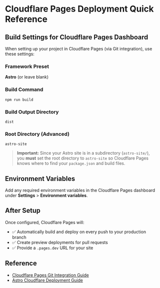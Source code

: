 # Cloudflare Pages Deployment Quick Reference

## Build Settings for Cloudflare Pages Dashboard

When setting up your project in Cloudflare Pages (via Git integration), use these settings:

### Framework Preset
**Astro** (or leave blank)

### Build Command
```
npm run build
```

### Build Output Directory
```
dist
```

### Root Directory (Advanced)
```
astro-site
```

> **Important:** Since your Astro site is in a subdirectory (`astro-site/`), you **must** set the root directory to `astro-site` so Cloudflare Pages knows where to find your `package.json` and build files.

## Environment Variables

Add any required environment variables in the Cloudflare Pages dashboard under **Settings** > **Environment variables**.

## After Setup

Once configured, Cloudflare Pages will:
- ✅ Automatically build and deploy on every push to your production branch
- ✅ Create preview deployments for pull requests
- ✅ Provide a `.pages.dev` URL for your site

## Reference

- [Cloudflare Pages Git Integration Guide](https://developers.cloudflare.com/pages/get-started/git-integration/)
- [Astro Cloudflare Deployment Guide](https://docs.astro.build/en/guides/deploy/cloudflare/)

